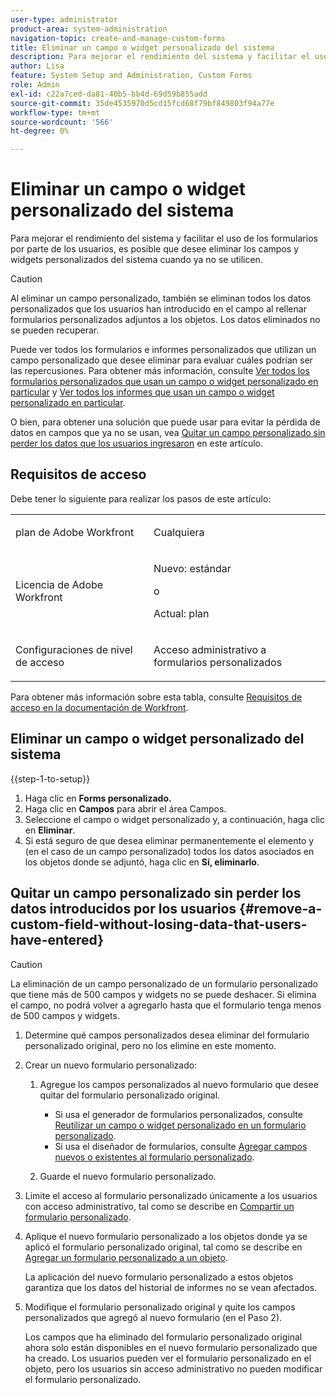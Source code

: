 ```yaml
---
user-type: administrator
product-area: system-administration
navigation-topic: create-and-manage-custom-forms
title: Eliminar un campo o widget personalizado del sistema
description: Para mejorar el rendimiento del sistema y facilitar el uso de los formularios por parte de los usuarios, es posible que desee eliminar los campos y widgets personalizados del sistema cuando ya no se utilicen.
author: Lisa
feature: System Setup and Administration, Custom Forms
role: Admin
exl-id: c22a7ced-da81-40b5-bb4d-69d59b855add
source-git-commit: 35de4535970d5cd15fcd68f79bf849803f94a77e
workflow-type: tm+mt
source-wordcount: '566'
ht-degree: 0%

---
```


# Eliminar un campo o widget personalizado del sistema

Para mejorar el rendimiento del sistema y facilitar el uso de los formularios por parte de los usuarios, es posible que desee eliminar los campos y widgets personalizados del sistema cuando ya no se utilicen.

>[!CAUTION]
>
>Al eliminar un campo personalizado, también se eliminan todos los datos personalizados que los usuarios han introducido en el campo al rellenar formularios personalizados adjuntos a los objetos. Los datos eliminados no se pueden recuperar.
>
>Puede ver todos los formularios e informes personalizados que utilizan un campo personalizado que desee eliminar para evaluar cuáles podrían ser las repercusiones. Para obtener más información, consulte [Ver todos los formularios personalizados que usan un campo o widget personalizado en particular](../../../administration-and-setup/customize-workfront/create-manage-custom-forms/view-all-custom-forms-that-use-a-particular-custom-field.md) y [Ver todos los informes que usan un campo o widget personalizado en particular](../../../administration-and-setup/customize-workfront/create-manage-custom-forms/view-all-reports-that-use-a-particular-custom-field.md).
>
>O bien, para obtener una solución que puede usar para evitar la pérdida de datos en campos que ya no se usan, vea [Quitar un campo personalizado sin perder los datos que los usuarios ingresaron](#remove-a-custom-field-without-losing-data-that-users-have-entered) en este artículo.

## Requisitos de acceso

Debe tener lo siguiente para realizar los pasos de este artículo:

<table style="table-layout:auto"> 
 <col> 
 <col> 
 <tbody> 
  <tr data-mc-conditions=""> 
   <td role="rowheader"> <p>plan de Adobe Workfront</p> </td> 
   <td>Cualquiera</td> 
  </tr> 
  <tr> 
   <td role="rowheader">Licencia de Adobe Workfront</td> 
   <td>
   <p>Nuevo: estándar</p>
   <p>o</p>
   <p>Actual: plan</p></td>
  </tr> 
  <tr data-mc-conditions=""> 
   <td role="rowheader">Configuraciones de nivel de acceso</td> 
   <td> <p>Acceso administrativo a formularios personalizados</p> </td> 
  </tr> 
 </tbody> 
</table>

Para obtener más información sobre esta tabla, consulte [Requisitos de acceso en la documentación de Workfront](/help/quicksilver/administration-and-setup/add-users/access-levels-and-object-permissions/access-level-requirements-in-documentation.md).

## Eliminar un campo o widget personalizado del sistema

{{step-1-to-setup}}

1. Haga clic en **Forms personalizado.**
1. Haga clic en **Campos** para abrir el área Campos.
1. Seleccione el campo o widget personalizado y, a continuación, haga clic en **Eliminar**.
1. Si está seguro de que desea eliminar permanentemente el elemento y (en el caso de un campo personalizado) todos los datos asociados en los objetos donde se adjuntó, haga clic en **Sí, eliminarlo**.

## Quitar un campo personalizado sin perder los datos introducidos por los usuarios {#remove-a-custom-field-without-losing-data-that-users-have-entered}

>[!CAUTION]
>
>La eliminación de un campo personalizado de un formulario personalizado que tiene más de 500 campos y widgets no se puede deshacer. Si elimina el campo, no podrá volver a agregarlo hasta que el formulario tenga menos de 500 campos y widgets.

1. Determine qué campos personalizados desea eliminar del formulario personalizado original, pero no los elimine en este momento.
1. Crear un nuevo formulario personalizado:

   1. Agregue los campos personalizados al nuevo formulario que desee quitar del formulario personalizado original.

      * Si usa el generador de formularios personalizados, consulte [Reutilizar un campo o widget personalizado en un formulario personalizado](../../../administration-and-setup/customize-workfront/create-manage-custom-forms/reuse-an-existing-field.md).
      * Si usa el diseñador de formularios, consulte [Agregar campos nuevos o existentes al formulario personalizado](/help/quicksilver/administration-and-setup/customize-workfront/create-manage-custom-forms/form-designer/design-a-form/design-a-form.md#add-new-or-existing-fields-to-your-custom-form).

   1. Guarde el nuevo formulario personalizado.

1. Limite el acceso al formulario personalizado únicamente a los usuarios con acceso administrativo, tal como se describe en [Compartir un formulario personalizado](../../../administration-and-setup/customize-workfront/create-manage-custom-forms/share-access-to-a-custom-form.md).
1. Aplique el nuevo formulario personalizado a los objetos donde ya se aplicó el formulario personalizado original, tal como se describe en [Agregar un formulario personalizado a un objeto](../../../workfront-basics/work-with-custom-forms/add-a-custom-form-to-an-object.md).

   La aplicación del nuevo formulario personalizado a estos objetos garantiza que los datos del historial de informes no se vean afectados.

1. Modifique el formulario personalizado original y quite los campos personalizados que agregó al nuevo formulario (en el Paso 2).

   Los campos que ha eliminado del formulario personalizado original ahora solo están disponibles en el nuevo formulario personalizado que ha creado. Los usuarios pueden ver el formulario personalizado en el objeto, pero los usuarios sin acceso administrativo no pueden modificar el formulario personalizado.
